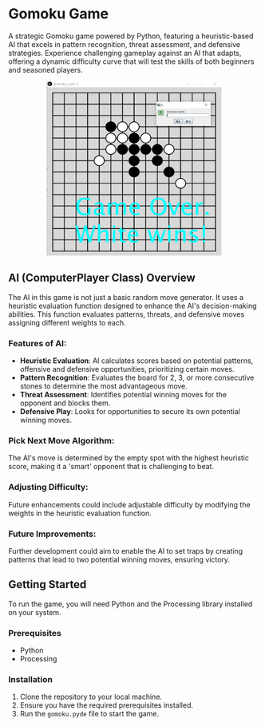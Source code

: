 # Gomoku Game

A strategic Gomoku game powered by Python, featuring a heuristic-based AI that excels in pattern recognition, threat assessment, and defensive strategies. Experience challenging gameplay against an AI that adapts, offering a dynamic difficulty curve that will test the skills of both beginners and seasoned players.

<div align="center">
  <img src="./gomokuApp/screenshot.png" alt="screenshot" width="350" height="350">
</div>

## AI (ComputerPlayer Class) Overview

The AI in this game is not just a basic random move generator. It uses a heuristic evaluation function designed to enhance the AI's decision-making abilities. This function evaluates patterns, threats, and defensive moves assigning different weights to each.

### Features of AI:

- **Heuristic Evaluation**: AI calculates scores based on potential patterns, offensive and defensive opportunities, prioritizing certain moves.
- **Pattern Recognition**: Evaluates the board for 2, 3, or more consecutive stones to determine the most advantageous move.
- **Threat Assessment**: Identifies potential winning moves for the opponent and blocks them.
- **Defensive Play**: Looks for opportunities to secure its own potential winning moves.

### Pick Next Move Algorithm:

The AI's move is determined by the empty spot with the highest heuristic score, making it a 'smart' opponent that is challenging to beat.

### Adjusting Difficulty:

Future enhancements could include adjustable difficulty by modifying the weights in the heuristic evaluation function.

### Future Improvements:

Further development could aim to enable the AI to set traps by creating patterns that lead to two potential winning moves, ensuring victory.

## Getting Started

To run the game, you will need Python and the Processing library installed on your system.

### Prerequisites

- Python
- Processing

### Installation

1. Clone the repository to your local machine.
2. Ensure you have the required prerequisites installed.
3. Run the `gomoku.pyde` file to start the game.
